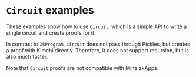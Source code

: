 # `Circuit` examples

These examples show how to use `Circuit`, which is a simple API to write a
single circuit and create proofs for it.

In contrast to `ZkProgram`, `Circuit` does not pass through Pickles, but creates
a proof with Kimchi directly. Therefore, it does not support recursion, but is
also much faster.

Note that `Circuit` proofs are not compatible with Mina zkApps.
